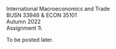 International Macroeconomics and Trade\
BUSN 33946 & ECON 35101\
Autumn 2022\
Assignment 1\

To be posted later.
